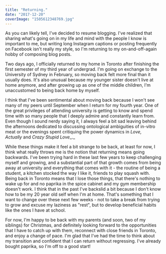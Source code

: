 ```yaml
---
title: "Returning."
date: "2017-12-20"
coverImage: "1505612348769.jpg"
---
```


As you can likely tell, I've decided to resume blogging. I've realized that sharing what's going on in my life and mind with the people I know is important to me, but writing long Instagram captions or posting frequently on Facebook isn't really my style, so I'm returning to my on-and-off-again hobby of composing blog posts.

Two days ago, I officially returned to my home in Toronto after finishing the first semester of my third year of undergrad. I'm going on exchange to the University of Sydney in February, so moving back felt more final than it usually does. It's also unusual because my younger sister doesn't live at home anymore, and after growing up as one of the middle children, I'm unaccustomed to being back home by myself.

I think that I've been sentimental about moving back because I won't see many of my peers until September when I return for my fourth year. One of the great privileges of attending university is getting to know and spend time with so many people that I deeply admire and constantly learn from. Even though I sound nerdy saying it, I always feel a bit sad leaving behind the afternoons dedicated to discussing ontological ambiguities of in-vitro meat or the evenings spent critiquing the power dynamics in _Love, Actually_ and _Crazy Stupid Love__._

While these things make it feel a bit strange to be back, at least for now, I think what really throws me is the notion that returning means going backwards. I've been trying hard in these last few years to keep challenging myself and growing, and a substantial part of that growth comes from being away at university and everything that comes with it - the routine of being a student, a kitchen stocked the way I like it, friends to play squash with. Being back in Toronto means that I lose those things, that there's nothing to wake up for and no paprika in the spice cabinet and my gym membership doesn't work. I think that in the past I've backslid a bit because I don't know how to be my 20 year old self when I'm at home. That's something that I want to change over these next few weeks - not to take a break from trying to grow and excuse my laziness as "rest", but to develop beneficial habits like the ones I have at school.

For now, I'm happy to be back with my parents (and soon, two of my siblings) for Christmas, and definitely looking forward to the opportunities that I have to catch up with them, reconnect with close friends in Toronto, and enjoy a change of pace. I'm glad that I've had the time to think about my transition and confident that I can return without regressing. I've already bought paprika, so I'm off to a good start!
